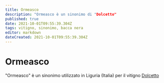 ```yaml
---
title: Ormeasco
description: "Ormeasco è un sinonimo di "Dolcetto"
published: true
date: 2021-10-01T09:55:39.304Z
tags: vitigno, sinonimo, bacca nera
editor: markdown
dateCreated: 2021-10-01T09:55:39.304Z
---
```


# Ormeasco
"Ormeasco" è un sinonimo utilizzato in Liguria (Italia) per il vitigno [Dolcetto](/vitigni/Italia/bacca-nera/dolcetto)